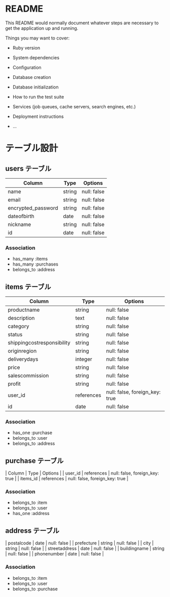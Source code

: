 # README

This README would normally document whatever steps are necessary to get the
application up and running.

Things you may want to cover:

* Ruby version

* System dependencies

* Configuration

* Database creation

* Database initialization

* How to run the test suite

* Services (job queues, cache servers, search engines, etc.)

* Deployment instructions

* ...

# テーブル設計

## users テーブル

| Column             | Type   | Options     |
| ------------------ | ------ | ----------- |
| name               | string | null: false |
| email              | string | null: false |
| encrypted_password | string | null: false |
| dateofbirth        | date   | null: false |
| nickname           | string | null: false |
| id                 | date   | null: false |

### Association

- has_many :items
- has_many :purchases
- belongs_to :address

## items テーブル

| Column                         | Type        | Options                       |
| ------------------             | ------      | -----------                   |
| productname                    | string      | null: false                   |
| description                    | text        | null: false                   |
| category                       | string      | null: false                   |
| status                         | string      | null: false                   |
| shippingcostresponsibility     | string      | null: false                   |
| originregion                   | string      | null: false                   |
| deliverydays                   | integer     | null: false                   |
| price                          | string      | null: false                   |
| salescommission                | string      | null: false                   |
| profit                         | string      | null: false                   |
| user_id                        | references  | null: false, foreign_key: true|
| id                             | date        | null: false                   |

### Association

- has_one :purchase
- belongs_to :user
- belongs_to :address


## purchase テーブル

| Column                          | Type        | Options                        |
| user_id                         | references  | null: false, foreign_key: true |
| items_id                        | references  | null: false, foreign_key: true |

### Association

- belongs_to :item
- belongs_to :user
- has_one :address

## address テーブル

| postalcode                  | date       | null: false                    |
| prefecture                  | string     | null: false                    |
| city                        | string     | null: false                    |
| streetaddress               | date       | null: false                    |
| buildingname                | string     | null: false                    |
| phonenumber                 | date       | null: false                    |

### Association

- belongs_to :item
- belongs_to :user
- belongs_to :purchase